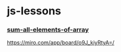 # js-lessons

### [sum-all-elements-of-array](sum-all-elements-of-array)

https://miro.com/app/board/o9J_kiyRtyA=/

